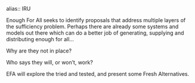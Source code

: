 alias:: IRU

Enough For All seeks to identify proposals that address multiple layers of the sufficiency problem. 
Perhaps there are already some systems and models out there which can do a better job of generating, supplying and distributing enough for all…

Why are they not in place?

Who says they will, or won’t, work?

EFA will explore the tried and tested, and present some Fresh Alternatives.